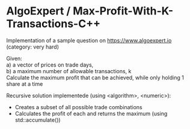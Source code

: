 # AlgoExpert / Max-Profit-With-K-Transactions-C++
Implementation of a sample question on https://www.algoexpert.io (category: very hard)<br>

Given:<br>
a) a vector of prices on trade days, <br>
b) a maximum number of allowable transactions, k <br>
Calculate the maximum profit that can be achieved, while only holding 1 share at a time

Recursive solution implementede (using &lt;algorithm>, &lt;numeric>):<br>
* Creates a subset of all possible trade combinations
* Calculates the profit of each and returns the maximum (using std::accumulate())

